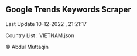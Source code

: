 

## Google Trends Keywords Scraper 
 
Last Update 10-12-2022 , 21:21:17

Country List :
VIETNAM.json



© Abdul Muttaqin 
